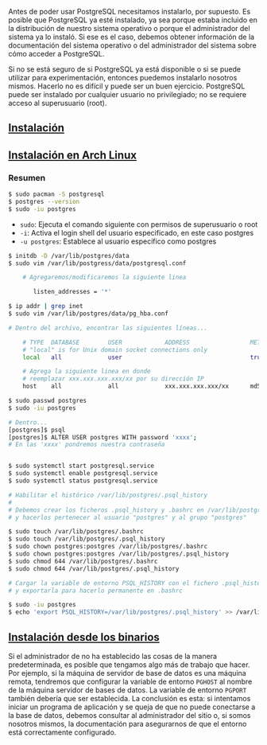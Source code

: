 Antes de poder usar PostgreSQL necesitamos instalarlo, por supuesto. Es posible que PostgreSQL ya esté instalado, ya sea porque estaba incluido en la distribución de nuestro sistema operativo o porque el administrador del sistema ya lo instaló. Si ese es el caso, debemos obtener información de la documentación del sistema operativo o del administrador del sistema sobre cómo acceder a PostgreSQL.

Si no se está seguro de si PostgreSQL ya está disponible o si se puede utilizar para experimentación, entonces puedemos instalarlo nosotros mismos. Hacerlo no es difícil y puede ser un buen ejercicio. PostgreSQL puede ser instalado por cualquier usuario no privilegiado; no se requiere acceso al superusuario (root).

## [Instalación](https://www.postgresql.org/download/)
## [Instalación en Arch Linux](https://dev.to/ojoshuacg/postgres-en-arch-linux-332)
### Resumen
```bash
$ sudo pacman -S postgresql
$ postgres --version
$ sudo -iu postgres
```
- `sudo`: Ejecuta el comando siguiente con permisos de superusuario o root
- `-i`: Activa el login shell del usuario especificado, en este caso postgres
- `-u postgres`: Establece al usuario específico como postgres
```bash
$ initdb -D /var/lib/postgres/data
$ sudo vim /var/lib/postgress/data/postgresql.conf

    # Agregaremos/modificaremos la siguiente linea

       listen_addresses = '*'

$ ip addr | grep inet
$ sudo vim /var/lib/postgres/data/pg_hba.conf

# Dentro del archivo, encontrar las siguientes líneas...

    # TYPE  DATABASE        USER            ADDRESS                 METHOD
    # "local" is for Unix domain socket connections only
    local   all             user                                    trust

    # Agrega la siguiente linea en donde
    # reemplazar xxx.xxx.xxx.xxx/xx por su dirección IP
    host    all             all             xxx.xxx.xxx.xxx/xx      md5

$ sudo passwd postgres
$ sudo -iu postgres

# Dentro...
[postgres]$ psql
[postgres]$ ALTER USER postgres WITH password 'xxxx';
# En las 'xxxx' pondremos nuestra contraseña


$ sudo systemctl start postgresql.service
$ sudo systemctl enable postgresql.service
$ sudo systemctl status postgresql.service

# Habilitar el histórico /var/lib/postgres/.psql_history
#
# Debemos crear los ficheros .psql_history y .bashrc en /var/lib/postgres
# y hacerlos pertenecer al usuario "postgres" y al grupo "postgres"

$ sudo touch /var/lib/postgres/.bashrc
$ sudo touch /var/lib/postgres/.psql_history
$ sudo chown postgres:postgres /var/lib/postgres/.bashrc
$ sudo chown postgres:postgres /var/lib/postgres/.psql_history
$ sudo chmod 644 /var/lib/postgres/.bashrc
$ sudo chmod 644 /var/lib/postgres/.psql_history

# Cargar la variable de entorno PSQL_HISTORY con el fichero .psql_history
# y exportarla para hacerlo permanente en .bashrc

$ sudo -iu postgres
$ echo 'export PSQL_HISTORY=/var/lib/postgres/.psql_history' >> /var/lib/postgres/.bashrc
```

## [Instalación desde los binarios](https://www.postgresql.org/docs/current/installation.html)

Si el administrador de no ha establecido las cosas de la manera predeterminada, es posible que tengamos algo más de trabajo que hacer. Por ejemplo, si la máquina de servidor de base de datos es una máquina remota, tendremos que configurar la variable de entorno `PGHOST` al nombre de la máquina servidor de bases de datos. La variable de entorno `PGPORT` también debería que ser establecida. La conclusión es esta: si intentamos iniciar un programa de aplicación y se queja de que no puede conectarse a la base de datos, debemos consultar al administrador del sitio o, si somos nosotros mismos, la documentación para asegurarnos de que el entorno está correctamente configurado.